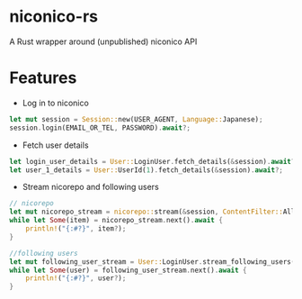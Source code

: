 # niconico-rs
A Rust wrapper around (unpublished) niconico API

# Features

- Log in to niconico
```rust
let mut session = Session::new(USER_AGENT, Language::Japanese);
session.login(EMAIL_OR_TEL, PASSWORD).await?;
```

- Fetch user details
```rust
let login_user_details = User::LoginUser.fetch_details(&session).await?;
let user_1_details = User::UserId(1).fetch_details(&session).await?;
```

- Stream nicorepo and following users
```rust
// nicorepo
let mut nicorepo_stream = nicorepo::stream(&session, ContentFilter::All, SenderFilter::All);
while let Some(item) = nicorepo_stream.next().await {
    println!("{:#?}", item?);
}

//following users
let mut following_user_stream = User::LoginUser.stream_following_users(&session);
while let Some(user) = following_user_stream.next().await {
    println!("{:#?}", user?);
}
```